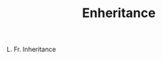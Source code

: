---
title: Enheritance
letter: E
permalink: "/definitions/bld-enheritance.html"
body: L. Fr. Inheritance
published_at: '2018-07-07'
source: Black's Law Dictionary 2nd Ed (1910)
layout: post
---